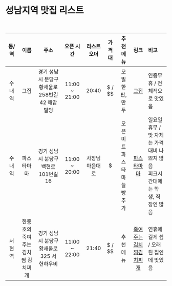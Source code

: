 # 성남지역 맛집 리스트
<br>

|동/역|이름|주소|오픈 시간|라스트오더|가격대|추천 메뉴|링크|비고|
|:---:|:---:|:---:|:---:|:---:|:---:|:---:|:---:|:---|
|수내역|그집|경기 성남시 분당구 황새울로258번길 42 해암빌딩|11:00 ~ 21:00|20:40|\$ / $$|모밀한판, 만두|[그집](https://naver.me/FXZr5ogM)|연중무휴 / 전체적으로 맛있음|
|수내역|파스타마마|경기 성남시 분당구 백현로101번길 16|11:00 ~ 20:00|사장님<br>마음대로|$|오븐미트파스타<br>마늘빵 추가|[파스타마마](https://naver.me/xRQU5LW2)|일요일 휴무 / 맛 자체는 가격대비 나쁘지 않음<br>피크시간대에는 학생, 직장인 많음|
|서현역|한종호의 죽여주는 김치찜 김치찌개|경기 성남시 분당구 황새울로 325 서현하우비|11:00 ~ 22:00|21:40|\$ / $$|추천 메뉴|[죽여주는김치찜김치찌개](https://naver.me/FU3QLidr)|연휴에 길게 쉼 / 오래된 집인데 맛있음|
